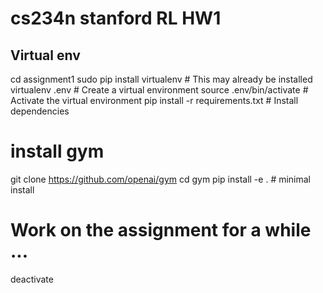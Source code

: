 # cs234n stanford RL HW1 
## Virtual env
cd assignment1
sudo pip install virtualenv      # This may already be installed
virtualenv .env                  # Create a virtual environment
source .env/bin/activate         # Activate the virtual environment
pip install -r requirements.txt  # Install dependencies
 # install gym
git clone https://github.com/openai/gym
cd gym
pip install -e . # minimal install
# Work on the assignment for a while ...
deactivate 